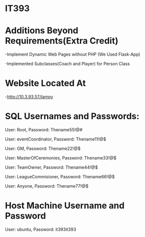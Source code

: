 # IT393

# Additions Beyond Requirements(Extra Credit)
-Implement Dynamic Web Pages without PHP (We Used Flask-App)

-Implemented Subclasses(Coach and Player) for Person Class

# Website Located At
-http://10.3.93.57/lampy

# SQL Usernames and Passwords:
User: Root, Password: Thename55!@#

User: eventCoordinator, Password: Thename11!@$

User: GM, Password: Thename22!@$

User: MasterOfCeremonies, Password: Thename33!@$

User: TeamOwner, Password: Thename44!@$

User: LeagueCommisioner, Password: Thename66!@$

User: Anyone, Password: Thename77!@$

# Host Machine Username and Password
User: ubuntu, Password: it393it393
